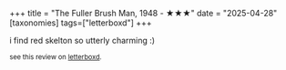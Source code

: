 +++
title = "The Fuller Brush Man, 1948 - ★★★"
date = "2025-04-28"
[taxonomies]
tags=["letterboxd"]
+++

i find red skelton so utterly charming :)

<small>see this review on <a href="https://letterboxd.com/nonmodernist/film/the-fuller-brush-man/">letterboxd</a>.</small>